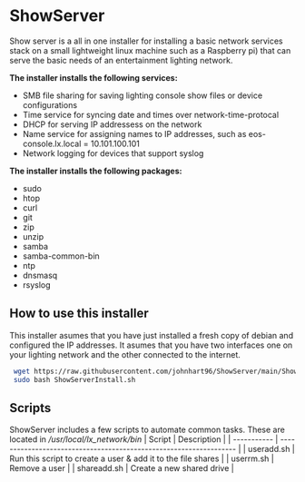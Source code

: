 # ShowServer
Show server is a all in one installer for installing a basic network services stack on a small lightweight linux machine such as a Raspberry pi) that can serve the basic needs of an entertainment lighting network.

**The installer installs the following services:**
* SMB file sharing for saving lighting console show files or device configurations
* Time service for syncing date and times over network-time-protocal
* DHCP for serving IP addressess on the network
* Name service for assigning names to IP addresses, such as eos-console.lx.local = 10.101.100.101
* Network logging for devices that support syslog

**The installer installs the following packages:**
* sudo
* htop
* curl
* git
* zip
* unzip
* samba
* samba-common-bin
* ntp
* dnsmasq
* rsyslog

## How to use this installer
This installer asumes that you have just installed a fresh copy of debian and configured the IP addresses. It asumes that you have two interfaces one on your lighting network and the other connected to the internet.
```sh
 wget https://raw.githubusercontent.com/johnhart96/ShowServer/main/ShowServerInstall.sh 
 sudo bash ShowServerInstall.sh 
```

## Scripts
ShowServer includes a few scripts to automate common tasks. These are located in */usr/local/lx_network/bin*
| Script      | Description                                                        |
| ----------- | ------------------------------------------------------------------ |
| useradd.sh  | Run this script to create a user & add it to the file shares       |
| userrm.sh   | Remove a user                                                      |
| shareadd.sh | Create a new shared drive                                          |
